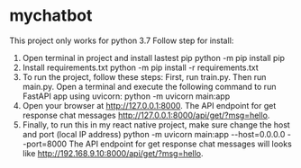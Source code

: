 # mychatbot
This project only works for python 3.7
Follow step for install:
1. Open terminal in project and install lastest pip
python -m pip install pip
2. Install requirements.txt
python -m pip install -r requirements.txt
3. To run the project, follow these steps:
First, run train.py.
Then run main.py.
Open a terminal and execute the following command to run FastAPI app using uvicorn:
python -m uvicorn main:app
4. Open your browser at http://127.0.0.1:8000.
The API endpoint for get response chat messages http://127.0.0.1:8000/api/get/?msg=hello.
5. Finally, to run this in my react native project, make sure change the host and port (local IP address)
python -m uvicorn main:app --host=0.0.0.0 --port=8000
The API endpoint for get response chat messages will looks like http://192.168.9.10:8000/api/get/?msg=hello.
